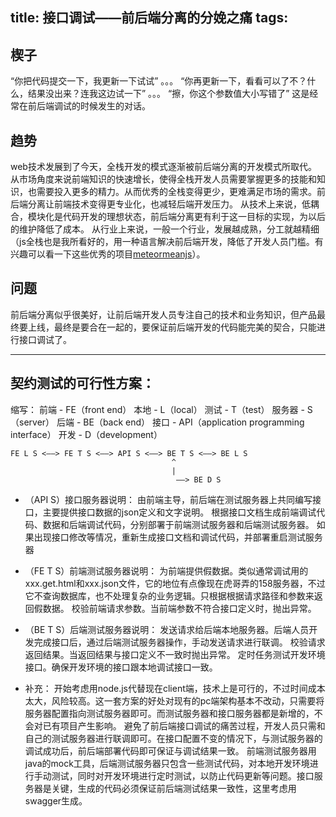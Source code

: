 title: 接口调试——前后端分离的分娩之痛
tags: 
---

## 楔子
“你把代码提交一下，我更新一下试试”
。。。
“你再更新一下，看看可以了不？什么，结果没出来？连我这边试一下”
。。。
“擦，你这个参数值大小写错了”
这是经常在前后端调试的时候发生的对话。
## 趋势
web技术发展到了今天，全栈开发的模式逐渐被前后端分离的开发模式所取代。
从市场角度来说前端知识的快速增长，使得全栈开发人员需要掌握更多的技能和知识，也需要投入更多的精力。从而优秀的全栈变得更少，更难满足市场的需求。前后端分离让前端技术变得更专业化，也减轻后端开发压力。
从技术上来说，低耦合，模块化是代码开发的理想状态，前后端分离更有利于这一目标的实现，为以后的维护降低了成本。
从行业上来说，一般一个行业，发展越成熟，分工就越精细（js全栈也是我所看好的，用一种语言解决前后端开发，降低了开发人员门槛。有兴趣可以看一下这些优秀的项目[meteor](https://github.com/meteor/meteor)[meanjs](https://github.com/meanjs/mean)）。
## 问题
前后端分离似乎很美好，让前后端开发人员专注自己的技术和业务知识，但产品最终要上线，最终是要合在一起的，要保证前后端开发的代码能完美的契合，只能进行接口调试了。

- - -  
<!-- more -->

## 契约测试的可行性方案：

缩写：
前端 - FE（front end）
本地 - L（local）
测试 - T（test）
服务器 - S（server）
后端 - BE（back end）
接口 - API（application programming interface）
开发 - D（development）

            
    FE L S <——> FE T S <——> API S <——> BE T S <——> BE L S 
                                        ^
                                        |
                                         ——> BE D S

* （API S）接口服务器说明：
由前端主导，前后端在测试服务器上共同编写接口，主要提供接口数据的json定义和文字说明。
根据接口文档生成前端调试代码、数据和后端调试代码，分别部署于前端测试服务器和后端测试服务器。
如果出现接口修改等情况，重新生成接口文档和调试代码，并部署重启测试服务器

* （FE T S）前端测试服务器说明：
为前端提供假数据。类似通常调试用的xxx.get.html和xxx.json文件，它的地位有点像现在虎哥弄的158服务器，不过它不查询数据库，也不处理复杂的业务逻辑。只根据根据请求路径和参数来返回假数据。
校验前端请求参数。当前端参数不符合接口定义时，抛出异常。

* （BE T S）后端测试服务器说明：
发送请求给后端本地服务器。后端人员开发完成接口后，通过后端测试服务器操作，手动发送请求进行联调。
校验请求返回结果。当返回结果与接口定义不一致时抛出异常。
定时任务测试开发环境接口。确保开发环境的接口跟本地调试接口一致。

* 补充：
开始考虑用node.js代替现在client端，技术上是可行的，不过时间成本太大，风险较高。这一套方案的好处对现有的pc端架构基本不改动，只需要将服务器配置指向测试服务器即可。而测试服务器和接口服务器都是新增的，不会对已有项目产生影响。
避免了前后端接口调试的痛苦过程，开发人员只需和自己的测试服务器进行联调即可。在接口配置不变的情况下，与测试服务器的调试成功后，前后端部署代码即可保证与调试结果一致。
前端测试服务器用java的mock工具，后端测试服务器只包含一些测试代码，对本地开发环境进行手动测试，同时对开发环境进行定时测试，以防止代码更新等问题。接口服务器是关键，生成的代码必须保证前后端测试结果一致性，这里考虑用swagger生成。